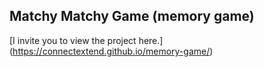 ## Matchy Matchy Game (memory game)

[I invite you to view the project here.]
(https://connectextend.github.io/memory-game/)